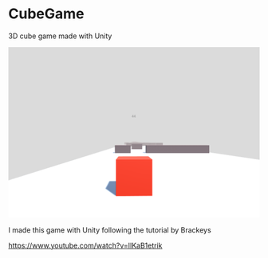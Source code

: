 # CubeGame
3D cube game made with Unity

![alt text](Gameplay_pic.png)


I made this game with Unity following the tutorial by Brackeys

https://www.youtube.com/watch?v=IlKaB1etrik 

